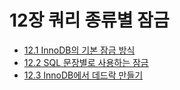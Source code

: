 # 12장 쿼리 종류별 잠금

- [12.1 InnoDB의 기본 잠금 방식](12.1.md)
- [12.2 SQL 문장별로 사용하는 잠금](12.2.md)
- [12.3 InnoDB에서 데드락 만들기](12.3.md)
